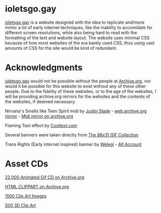 # ioletsgo.gay
[ioletsgo.gay](https://ioletsgo.gay) is a website designed with the idea to replicate and/more mimic a lot of early internet techniques, like the inability to accomidate for different screen resolutions, while also being hard to read with the formatting of the text and website layout.
The website uses minimal CSS because of how most websites of the era barely used CSS, thus using vast amounts of CSS for the site would be kind of redundant.

# Acknowledgments
[ioletsgo.gay](https://ioletsgo.gay) would not be possible without the people at [Archive.org](https://archive.org), nor would it be possible for this website to exist without any of these other people. Due to the fidelity of these websites, or to the age of the websites, I will be providing archive.org mirrors for the websites and the contents of the websites, if deemed necessary.

Nirvana's Smells like Teen Spirit midi by [Justin Slade](https://members.tripod.com/~justin_slade/justin/midi.html) - [web.archive.org mirror](http://web.archive.org/web/20210825064424/https://members.tripod.com/~justin_slade/justin/midi.html) - [Midi mirror on archive.org](https://archive.org/details/justin-shades-midi-collection)

Flaming Text effect by [Cooltext.com](https://cooltext.com/Logo-Design-Burning)

Several banners were taken directly from [The 88x31 GIF Collection](https://cyber.dabamos.de/88x31/)

Trans Rights (Early internet inspired) banner by [Welegi](https://twitter.com/hotwaluigisex) - [Alt Account](https://twitter.com/transwaluigi)

# Asset CDs

[22,000 Animated Gif CD on Archive.org](https://archive.org/details/22000Animatedgifs)

[HTML CLIPPART on Archive.org](https://archive.org/details/html-clipart-CD)

[1500 Clip Art Images](https://archive.org/details/1500ClipArtImages)

[500 3D Clip Art](https://archive.org/details/500-3-d-clip-art_202101/500_3D_Clip_Art/500_3D_Clip_Art_disc.jpg)

